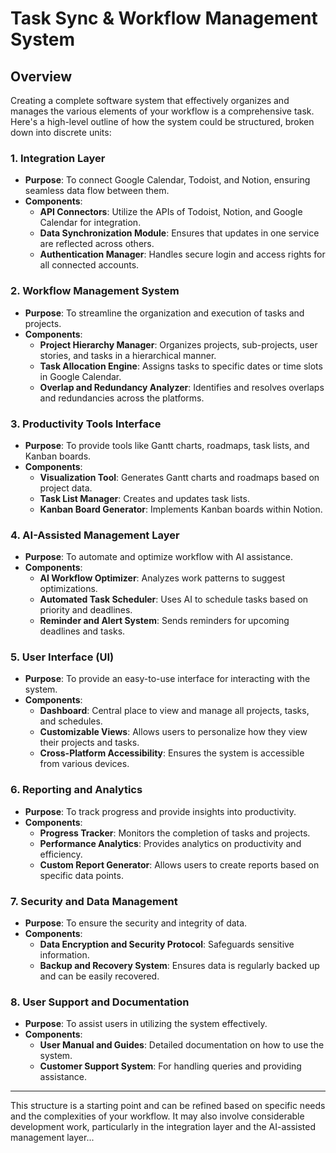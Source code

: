 # Task Sync & Workflow Management System 

## Overview
Creating a complete software system that effectively organizes and manages the various elements of your workflow is a comprehensive task. Here's a high-level outline of how the system could be structured, broken down into discrete units:

### 1. Integration Layer
- **Purpose**: To connect Google Calendar, Todoist, and Notion, ensuring seamless data flow between them.
- **Components**:
  - **API Connectors**: Utilize the APIs of Todoist, Notion, and Google Calendar for integration.
  - **Data Synchronization Module**: Ensures that updates in one service are reflected across others.
  - **Authentication Manager**: Handles secure login and access rights for all connected accounts.

### 2. Workflow Management System
- **Purpose**: To streamline the organization and execution of tasks and projects.
- **Components**:
  - **Project Hierarchy Manager**: Organizes projects, sub-projects, user stories, and tasks in a hierarchical manner.
  - **Task Allocation Engine**: Assigns tasks to specific dates or time slots in Google Calendar.
  - **Overlap and Redundancy Analyzer**: Identifies and resolves overlaps and redundancies across the platforms.

### 3. Productivity Tools Interface
- **Purpose**: To provide tools like Gantt charts, roadmaps, task lists, and Kanban boards.
- **Components**:
  - **Visualization Tool**: Generates Gantt charts and roadmaps based on project data.
  - **Task List Manager**: Creates and updates task lists.
  - **Kanban Board Generator**: Implements Kanban boards within Notion.

### 4. AI-Assisted Management Layer
- **Purpose**: To automate and optimize workflow with AI assistance.
- **Components**:
  - **AI Workflow Optimizer**: Analyzes work patterns to suggest optimizations.
  - **Automated Task Scheduler**: Uses AI to schedule tasks based on priority and deadlines.
  - **Reminder and Alert System**: Sends reminders for upcoming deadlines and tasks.

### 5. User Interface (UI)
- **Purpose**: To provide an easy-to-use interface for interacting with the system.
- **Components**:
  - **Dashboard**: Central place to view and manage all projects, tasks, and schedules.
  - **Customizable Views**: Allows users to personalize how they view their projects and tasks.
  - **Cross-Platform Accessibility**: Ensures the system is accessible from various devices.

### 6. Reporting and Analytics
- **Purpose**: To track progress and provide insights into productivity.
- **Components**:
  - **Progress Tracker**: Monitors the completion of tasks and projects.
  - **Performance Analytics**: Provides analytics on productivity and efficiency.
  - **Custom Report Generator**: Allows users to create reports based on specific data points.

### 7. Security and Data Management
- **Purpose**: To ensure the security and integrity of data.
- **Components**:
  - **Data Encryption and Security Protocol**: Safeguards sensitive information.
  - **Backup and Recovery System**: Ensures data is regularly backed up and can be easily recovered.

### 8. User Support and Documentation
- **Purpose**: To assist users in utilizing the system effectively.
- **Components**:
  - **User Manual and Guides**: Detailed documentation on how to use the system.
  - **Customer Support System**: For handling queries and providing assistance.

---

This structure is a starting point and can be refined based on specific needs and the complexities of your workflow. It may also involve considerable development work, particularly in the integration layer and the AI-assisted management layer...